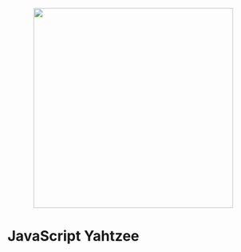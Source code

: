 <p align="center"><a href="https://script.nl" target="_blank"><img src="https://www.script.nl/script-logo.png" width="400"></a></p>


# JavaScript Yahtzee
